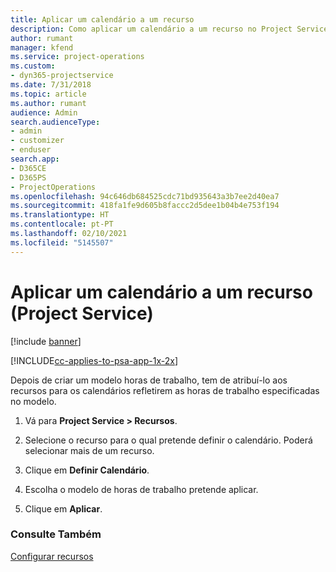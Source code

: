 ```yaml
---
title: Aplicar um calendário a um recurso
description: Como aplicar um calendário a um recurso no Project Service
author: rumant
manager: kfend
ms.service: project-operations
ms.custom:
- dyn365-projectservice
ms.date: 7/31/2018
ms.topic: article
ms.author: rumant
audience: Admin
search.audienceType:
- admin
- customizer
- enduser
search.app:
- D365CE
- D365PS
- ProjectOperations
ms.openlocfilehash: 94c646db684525cdc71bd935643a3b7ee2d40ea7
ms.sourcegitcommit: 418fa1fe9d605b8faccc2d5dee1b04b4e753f194
ms.translationtype: HT
ms.contentlocale: pt-PT
ms.lasthandoff: 02/10/2021
ms.locfileid: "5145507"
---
```

# <a name="apply-a-calendar-to-a-resource-project-service"></a>Aplicar um calendário a um recurso (Project Service)

[!include [banner](../includes/psa-now-project-operations.md)]

[!INCLUDE[cc-applies-to-psa-app-1x-2x](../includes/cc-applies-to-psa-app-1x-2x.md)]

Depois de criar um modelo horas de trabalho, tem de atribuí-lo aos recursos para os calendários refletirem as horas de trabalho especificadas no modelo.  
  
1.  Vá para **Project Service > Recursos**.  
  
2.  Selecione o recurso para o qual pretende definir o calendário. Poderá selecionar mais de um recurso.  
  
3.  Clique em **Definir Calendário**.  
  
4.  Escolha o modelo de horas de trabalho pretende aplicar.  
  
5.  Clique em **Aplicar**.  
  
### <a name="see-also"></a>Consulte Também  
 [Configurar recursos](../psa/set-up-resources.md)
